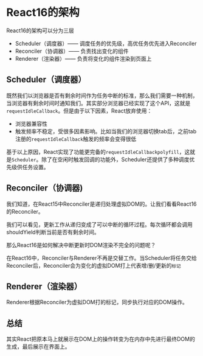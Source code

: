 # React16的架构  
React16的架构可以分为三层  
- Scheduler（调度器）—— 调度任务的优先级，高优任务优先进入Reconciler  
- Reconciler（协调器）—— 负责找出变化的组件  
- Renderer（渲染器）—— 负责将变化的组件渲染到页面上  

## Scheduler（调度器）  
既然我们以浏览器是否有剩余时间作为任务中断的标准，那么我们需要一种机制，当浏览器有剩余时间时通知我们。其实部分浏览器已经实现了这个API，这就是``requestIdleCallback``。但是由于以下因素，React放弃使用：
- 浏览器兼容性  
- 触发频率不稳定，受很多因素影响。比如当我们的浏览器切换tab后，之前tab注册的``requestIdleCallback``触发的频率会变得很低  

基于以上原因，React实现了功能更完备的``requestIdleCallbackpolyfill``，这就是``Scheduler``。除了在空闲时触发回调的功能外，Scheduler还提供了多种调度优先级供任务设置。  

## Reconciler（协调器)
我们知道，在React15中Reconciler是递归处理虚拟DOM的。让我们看看React16的Reconciler。

我们可以看见，更新工作从递归变成了可以中断的循环过程。每次循环都会调用shouldYield判断当前是否有剩余时间。  

那么React16是如何解决中断更新时DOM渲染不完全的问题呢？

在React16中，Reconciler与Renderer不再是交替工作。当Scheduler将任务交给Reconciler后，Reconciler会为变化的虚拟DOM打上代表增/删/更新的``标记``  

## Renderer（渲染器）
Renderer根据Reconciler为虚拟DOM打的标记，同步执行对应的DOM操作。  

## 总结  
其实React把原本马上就展示在DOM上的操作转变为在内存中先进行最终DOM的生成，最后展示在界面上。